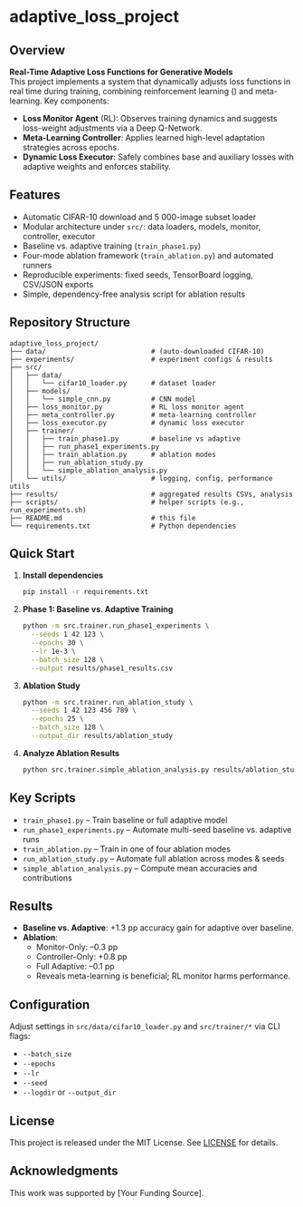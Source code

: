# adaptive_loss_project

## Overview  
**Real-Time Adaptive Loss Functions for Generative Models**  
This project implements a system that dynamically adjusts loss functions in real time during training, combining reinforcement learning () and meta-learning. Key components:  
- **Loss Monitor Agent** (RL): Observes training dynamics and suggests loss-weight adjustments via a Deep Q-Network.  
- **Meta-Learning Controller**: Applies learned high-level adaptation strategies across epochs.  
- **Dynamic Loss Executor**: Safely combines base and auxiliary losses with adaptive weights and enforces stability.

## Features  
- Automatic CIFAR-10 download and 5 000-image subset loader  
- Modular architecture under `src/`: data loaders, models, monitor, controller, executor  
- Baseline vs. adaptive training (`train_phase1.py`)  
- Four-mode ablation framework (`train_ablation.py`) and automated runners  
- Reproducible experiments: fixed seeds, TensorBoard logging, CSV/JSON exports  
- Simple, dependency-free analysis script for ablation results  

## Repository Structure  
```
adaptive_loss_project/
├── data/                          # (auto-downloaded CIFAR-10)
├── experiments/                   # experiment configs & results
├── src/
│   ├── data/
│   │   └── cifar10_loader.py      # dataset loader
│   ├── models/
│   │   └── simple_cnn.py          # CNN model
│   ├── loss_monitor.py            # RL loss monitor agent
│   ├── meta_controller.py         # meta-learning controller
│   ├── loss_executor.py           # dynamic loss executor
│   ├── trainer/
│   │   ├── train_phase1.py        # baseline vs adaptive
│   │   ├── run_phase1_experiments.py
│   │   ├── train_ablation.py      # ablation modes
│   │   ├── run_ablation_study.py
│   │   └── simple_ablation_analysis.py
│   └── utils/                     # logging, config, performance utils
├── results/                       # aggregated results CSVs, analysis
├── scripts/                       # helper scripts (e.g., run_experiments.sh)
├── README.md                      # this file
└── requirements.txt               # Python dependencies
```

## Quick Start

1. **Install dependencies**  
   ```bash
   pip install -r requirements.txt
   ```

2. **Phase 1: Baseline vs. Adaptive Training**  
   ```bash
   python -m src.trainer.run_phase1_experiments \
     --seeds 1 42 123 \
     --epochs 30 \
     --lr 1e-3 \
     --batch_size 128 \
     --output results/phase1_results.csv
   ```

3. **Ablation Study**  
   ```bash
   python -m src.trainer.run_ablation_study \
     --seeds 1 42 123 456 789 \
     --epochs 25 \
     --batch_size 128 \
     --output_dir results/ablation_study
   ```

4. **Analyze Ablation Results**  
   ```bash
   python src.trainer.simple_ablation_analysis.py results/ablation_study
   ```

## Key Scripts

- `train_phase1.py` – Train baseline or full adaptive model  
- `run_phase1_experiments.py` – Automate multi-seed baseline vs. adaptive runs  
- `train_ablation.py` – Train in one of four ablation modes  
- `run_ablation_study.py` – Automate full ablation across modes & seeds  
- `simple_ablation_analysis.py` – Compute mean accuracies and contributions  

## Results

- **Baseline vs. Adaptive**: +1.3 pp accuracy gain for adaptive over baseline.  
- **Ablation**:  
  - Monitor-Only: –0.3 pp  
  - Controller-Only: +0.8 pp  
  - Full Adaptive: –0.1 pp  
  - Reveals meta-learning is beneficial; RL monitor harms performance.

## Configuration

Adjust settings in `src/data/cifar10_loader.py` and `src/trainer/*` via CLI flags:
- `--batch_size`
- `--epochs`
- `--lr`
- `--seed`
- `--logdir` or `--output_dir`

## License

This project is released under the MIT License. See [LICENSE](LICENSE) for details.

## Acknowledgments

This work was supported by [Your Funding Source].